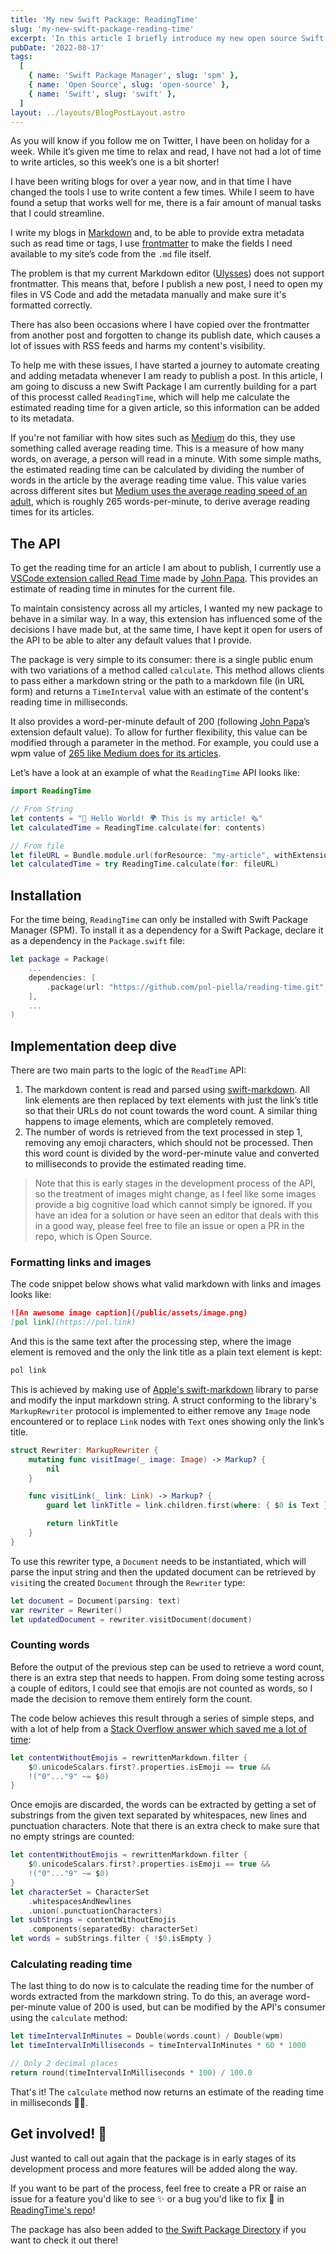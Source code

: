 ```yaml
---
title: 'My new Swift Package: ReadingTime'
slug: 'my-new-swift-package-reading-time'
excerpt: 'In this article I briefly introduce my new open source Swift Package called ReadingTime. It allows clients to get an estimate reading time from markdown text.'
pubDate: '2022-08-17'
tags:
  [
    { name: 'Swift Package Manager', slug: 'spm' },
    { name: 'Open Source', slug: 'open-source' },
    { name: 'Swift', slug: 'swift' },
  ]
layout: ../layouts/BlogPostLayout.astro
---
```


As you will know if you follow me on Twitter, I have been on holiday for a week. While it’s given me time to relax and read, I have not had a lot of time to write articles, so this week’s one is a bit shorter!

I have been writing blogs for over a year now, and in that time I have changed the tools I use to write content a few times. While I seem to have found a setup that works well for me, there is a fair amount of manual tasks that I could streamline.

I write my blogs in [Markdown](https://daringfireball.net/projects/markdown/) and, to be able to provide extra metadata such as read time or tags, I use [frontmatter](https://jekyllrb.com/docs/front-matter/) to make the fields I need available to my site’s code from the `.md` file itself.

The problem is that my current Markdown editor ([Ulysses](https://ulysses.app/)) does not support frontmatter. This means that, before I publish a new post, I need to open my files in VS Code and add the metadata manually and make sure it's formatted correctly.

There has also been occasions where I have copied over the frontmatter from another post and forgotten to change its publish date, which causes a lot of issues with RSS feeds and harms my content's visibility.

To help me with these issues, I have started a journey to automate creating and adding metadata whenever I am ready to publish a post. In this article, I am going to discuss a new Swift Package I am currently building for a part of this processt called `ReadingTime`, which will help me calculate the estimated reading time for a given article, so this information can be added to its metadata.

If you're not familiar with how sites such as [Medium](https://medium.com) do this, they use something called average reading time. This is a measure of how many words, on average, a person will read in a minute. With some simple maths, the estimated reading time can be calculated by dividing the number of words in the article by the average reading time value. This value varies across different sites but [Medium uses the average reading speed of an adult](https://help.medium.com/hc/en-us/articles/214991667-Read-time), which is roughly 265 words-per-minute, to derive average reading times for its articles.

## The API

To get the reading time for an article I am about to publish, I currently use a [VSCode extension called Read Time](https://github.com/johnpapa/vscode-read-time) made by [John Papa](https://twitter.com/John_Papa). This provides an estimate of reading time in minutes for the current file.

To maintain consistency across all my articles, I wanted my new package to behave in a similar way. In a way, this extension has influenced some of the decisions I have made but, at the same time, I have kept it open for users of the API to be able to alter any default values that I provide.

The package is very simple to its consumer: there is a single public enum with two variations of a method called `calculate`. This method allows clients to pass either a markdown string or the path to a markdown file (in URL form) and returns a `TimeInterval` value with an estimate of the content's reading time in milliseconds.

It also provides a word-per-minute default of 200 (following [John Papa](https://twitter.com/john_papa)’s extension default value). To allow for further flexibility, this value can be modified through a parameter in the method. For example, you could use a wpm value of [265 like Medium does for its articles](https://help.medium.com/hc/en-us/articles/214991667-Read-time).

Let’s have a look at an example of what the `ReadingTime` API looks like:

```swift:ReadingTime.swift
import ReadingTime

// From String
let contents = "👋 Hello World! 🌍 This is my article! 🗞"
let calculatedTime = ReadingTime.calculate(for: contents)

// From file
let fileURL = Bundle.module.url(forResource: "my-article", withExtension: "md")!
let calculatedTime = try ReadingTime.calculate(for: fileURL)
```

## Installation

For the time being, `ReadingTime` can only be installed with Swift Package Manager (SPM). To install it as a dependency for a Swift Package, declare it as a dependency in the `Package.swift` file:

```swift:Package.swift
let package = Package(
    ...
    dependencies: [
        .package(url: "https://github.com/pol-piella/reading-time.git", from: "1.0.0")
    ],
    ...
)
```

## Implementation deep dive

There are two main parts to the logic of the `ReadTime` API:

1. The markdown content is read and parsed using [swift-markdown](https://github.com/apple/swift-markdown). All link elements are then replaced by text elements with just the link’s title so that their URLs do not count towards the word count. A similar thing happens to image elements, which are completely removed.
2. The number of words is retrieved from the text processed in step 1, removing any emoji characters, which should not be processed. Then this word count is divided by the word-per-minute value and converted to milliseconds to provide the estimated reading time.

> Note that this is early stages in the development process of the API, so the treatment of images might change, as I feel like some images provide a big cognitive load which cannot simply be ignored. If you have an idea for a solution or have seen an editor that deals with this in a good way, please feel free to file an issue or open a PR in the repo, which is Open Source.

### Formatting links and images

The code snippet below shows what valid markdown with links and images looks like:

```markdown:Article.md
![An awesome image caption](/public/assets/image.png)
[pol link](https://pol.link)
```

And this is the same text after the processing step, where the image element is removed and the only the link title as a plain text element is kept:

```markdown:Article.md
pol link
```

This is achieved by making use of [Apple's swift-markdown](https://github.com/apple/swift-markdown) library to parse and modify the input markdown string. A struct conforming to the library's `MarkupRewriter` protocol is implemented to either remove any `Image` node encountered or to replace `Link` nodes with `Text` ones showing only the link’s title.

```swift:Rewriter.swift
struct Rewriter: MarkupRewriter {
    mutating func visitImage(_ image: Image) -> Markup? {
        nil
    }

    func visitLink(_ link: Link) -> Markup? {
        guard let linkTitle = link.children.first(where: { $0 is Text }) else { return link }

        return linkTitle
    }
}

```

To use this rewriter type, a `Document` needs to be instantiated, which will parse the input string and then the updated document can be retrieved by `visit`ing the created `Document` through the `Rewriter` type:

```swift:ReadingTime.swift
let document = Document(parsing: text)
var rewriter = Rewriter()
let updatedDocument = rewriter.visitDocument(document)
```

### Counting words

Before the output of the previous step can be used to retrieve a word count, there is an extra step that needs to happen. From doing some testing across a couple of editors, I could see that emojis are not counted as words, so I made the decision to remove them entirely form the count.

The code below achieves this result through a series of simple steps, and with a lot of help from a [Stack Overflow answer which saved me a lot of time](https://stackoverflow.com/a/68853348):

```swift:ReadingTime.swift
let contentWithoutEmojis = rewrittenMarkdown.filter {
    $0.unicodeScalars.first?.properties.isEmoji == true &&
    !("0"..."9" ~= $0)
}
```

Once emojis are discarded, the words can be extracted by getting a set of substrings from the given text separated by whitespaces, new lines and punctuation characters. Note that there is an extra check to make sure that no empty strings are counted:

```swift:ReadingTime.swift
let contentWithoutEmojis = rewrittenMarkdown.filter {
	$0.unicodeScalars.first?.properties.isEmoji == true &&
	!("0"..."9" ~= $0)
}
let characterSet = CharacterSet
	.whitespacesAndNewlines
	.union(.punctuationCharacters)
let subStrings = contentWithoutEmojis
	.components(separatedBy: characterSet)
let words = subStrings.filter { !$0.isEmpty }
```

### Calculating reading time

The last thing to do now is to calculate the reading time for the number of words extracted from the markdown string. To do this, an average word-per-minute value of 200 is used, but can be modified by the API's consumer using the `calculate` method:

```swift:ReadingTime.swift
let timeIntervalInMinutes = Double(words.count) / Double(wpm)
let timeIntervalInMilliseconds = timeIntervalInMinutes * 60 * 1000

// Only 2 decimal places
return round(timeIntervalInMilliseconds * 100) / 100.0
```

That's it! The `calculate` method now returns an estimate of the reading time in milliseconds 🎉🤓.

## Get involved! 📢

Just wanted to call out again that the package is in early stages of its development process and more features will be added along the way.

If you want to be part of the process, feel free to create a PR or raise an issue for a feature you'd like to see ✨ or a bug you'd like to fix 🐛 in [ReadingTime's repo](https://github.com/pol-piella/reading-time)!

The package has also been added to [the Swift Package Directory](https://pol.link/reading-time) if you want to check it out there!
